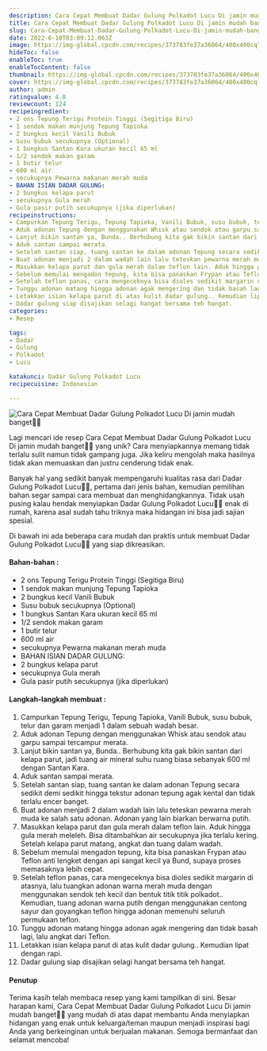 ```yaml
---
description: Cara Cepat Membuat Dadar Gulung Polkadot Lucu Di jamin mudah banget"
title: Cara Cepat Membuat Dadar Gulung Polkadot Lucu Di jamin mudah banget
slug: Cara-Cepat-Membuat-Dadar-Gulung-Polkadot-Lucu-Di-jamin-mudah-banget
date: 2022-6-10T03:09:12.063Z
image: https://img-global.cpcdn.com/recipes/373783fe37a36064/400x400cq70/photo.jpg
hideToc: false
enableToc: true
enableTocContent: false
thumbnail: https://img-global.cpcdn.com/recipes/373783fe37a36064/400x400cq70/photo.jpg
cover: https://img-global.cpcdn.com/recipes/373783fe37a36064/400x400cq70/photo.jpg
author: admin
ratingvalue: 4.8
reviewcount: 124
recipeingredient:
- 2 ons Tepung Terigu Protein Tinggi (Segitiga Biru)
- 1 sendok makan munjung Tepung Tapioka
- 2 bungkus kecil Vanili Bubuk
- Susu bubuk secukupnya (Optional)
- 1 bungkus Santan Kara ukuran kecil 65 ml
- 1/2 sendok makan garam
- 1 butir telur
- 600 ml air
- secukupnya Pewarna makanan merah muda
- BAHAN ISIAN DADAR GULUNG:
- 2 bungkus kelapa parut
- secukupnya Gula merah
- Gula pasir putih secukupnya (jika diperlukan)
recipeinstructions:
- Campurkan Tepung Terigu, Tepung Tapioka, Vanili Bubuk, susu bubuk, telur dan garam menjadi 1 dalam sebuah wadah besar.
- Aduk adonan Tepung dengan menggunakan Whisk atau sendok atau garpu sampai tercampur merata.
- Lanjut bikin santan ya, Bunda.. Berhubung kita gak bikin santan dari kelapa parut, jadi tuang air mineral suhu ruang biasa sebanyak 600 ml dengan Santan Kara.
- Aduk santan sampai merata.
- Setelah santan siap, tuang santan ke dalam adonan Tepung secara sedikit demi sedikit hingga tekstur adonan tepung agak kental dan tidak terlalu encer banget.
- Buat adonan menjadi 2 dalam wadah lain lalu teteskan pewarna merah muda ke salah satu adonan. Adonan yang lain biarkan berwarna putih.
- Masukkan kelapa parut dan gula merah dalam teflon lain. Aduk hingga gula merah meleleh. Bisa ditambahkan air secukupnya jika terlalu kering. Setelah kelapa parut matang, angkat dan tuang dalam wadah.
- Sebelum memulai mengadon tepung, kita bisa panaskan Frypan atau Teflon anti lengket dengan api sangat kecil ya Bund, supaya proses memasaknya lebih cepat.
- Setelah teflon panas, cara mengeceknya bisa dioles sedikit margarin di atasnya, lalu tuangkan adonan warna merah muda dengan menggunakan sendok teh kecil dan bentuk titik titik polkadot.. Kemudian, tuang adonan warna putih dengan menggunakan centong sayur dan goyangkan teflon hingga adonan memenuhi seluruh permukaan teflon.
- Tunggu adonan matang hingga adonan agak mengering dan tidak basah lagi, lalu angkat dari Teflon.
- Letakkan isian kelapa parut di atas kulit dadar gulung.. Kemudian lipat dengan rapi.
- Dadar gulung siap disajikan selagi hangat bersama teh hangat.
categories:
- Resep

tags:
- Dadar
- Gulung
- Polkadot
- Lucu

katakunci: Dadar Gulung Polkadot Lucu
recipecuisine: Indonesian

---
```


![Cara Cepat Membuat Dadar Gulung Polkadot Lucu Di jamin mudah banget👩‍🍳](https://img-global.cpcdn.com/recipes/373783fe37a36064/400x400cq70/photo.jpg)

Lagi mencari ide resep Cara Cepat Membuat Dadar Gulung Polkadot Lucu Di jamin mudah banget👩‍🍳 yang unik? Cara menyiapkannya memang tidak terlalu sulit namun tidak gampang juga. Jika keliru mengolah maka hasilnya tidak akan memuaskan dan justru cenderung tidak enak.

Banyak hal yang sedikit banyak mempengaruhi kualitas rasa dari Dadar Gulung Polkadot Lucu👩‍🍳, pertama dari jenis bahan, kemudian pemilihan bahan segar sampai cara membuat dan menghidangkannya. Tidak usah pusing kalau hendak menyiapkan Dadar Gulung Polkadot Lucu👩‍🍳 enak di rumah, karena asal sudah tahu triknya maka hidangan ini bisa jadi sajian spesial.

Di bawah ini ada beberapa cara mudah dan praktis untuk membuat Dadar Gulung Polkadot Lucu👩‍🍳 yang siap dikreasikan.

<!--inarticleads1-->

#### Bahan-bahan :

- 2 ons Tepung Terigu Protein Tinggi (Segitiga Biru)
- 1 sendok makan munjung Tepung Tapioka
- 2 bungkus kecil Vanili Bubuk
- Susu bubuk secukupnya (Optional)
- 1 bungkus Santan Kara ukuran kecil 65 ml
- 1/2 sendok makan garam
- 1 butir telur
- 600 ml air
- secukupnya Pewarna makanan merah muda
- BAHAN ISIAN DADAR GULUNG:
- 2 bungkus kelapa parut
- secukupnya Gula merah
- Gula pasir putih secukupnya (jika diperlukan)

<!--inarticleads2-->

#### Langkah-langkah membuat :

1. Campurkan Tepung Terigu, Tepung Tapioka, Vanili Bubuk, susu bubuk, telur dan garam menjadi 1 dalam sebuah wadah besar.
1. Aduk adonan Tepung dengan menggunakan Whisk atau sendok atau garpu sampai tercampur merata.
1. Lanjut bikin santan ya, Bunda.. Berhubung kita gak bikin santan dari kelapa parut, jadi tuang air mineral suhu ruang biasa sebanyak 600 ml dengan Santan Kara.
1. Aduk santan sampai merata.
1. Setelah santan siap, tuang santan ke dalam adonan Tepung secara sedikit demi sedikit hingga tekstur adonan tepung agak kental dan tidak terlalu encer banget.
1. Buat adonan menjadi 2 dalam wadah lain lalu teteskan pewarna merah muda ke salah satu adonan. Adonan yang lain biarkan berwarna putih.
1. Masukkan kelapa parut dan gula merah dalam teflon lain. Aduk hingga gula merah meleleh. Bisa ditambahkan air secukupnya jika terlalu kering. Setelah kelapa parut matang, angkat dan tuang dalam wadah.
1. Sebelum memulai mengadon tepung, kita bisa panaskan Frypan atau Teflon anti lengket dengan api sangat kecil ya Bund, supaya proses memasaknya lebih cepat.
1. Setelah teflon panas, cara mengeceknya bisa dioles sedikit margarin di atasnya, lalu tuangkan adonan warna merah muda dengan menggunakan sendok teh kecil dan bentuk titik titik polkadot.. Kemudian, tuang adonan warna putih dengan menggunakan centong sayur dan goyangkan teflon hingga adonan memenuhi seluruh permukaan teflon.
1. Tunggu adonan matang hingga adonan agak mengering dan tidak basah lagi, lalu angkat dari Teflon.
1. Letakkan isian kelapa parut di atas kulit dadar gulung.. Kemudian lipat dengan rapi.
1. Dadar gulung siap disajikan selagi hangat bersama teh hangat.

#### Penutup

Terima kasih telah membaca resep yang kami tampilkan di sini. Besar harapan kami, Cara Cepat Membuat Dadar Gulung Polkadot Lucu Di jamin mudah banget👩‍🍳 yang mudah di atas dapat membantu Anda menyiapkan hidangan yang enak untuk keluarga/teman maupun menjadi inspirasi bagi Anda yang berkeinginan untuk berjualan makanan. Semoga bermanfaat dan selamat mencoba!